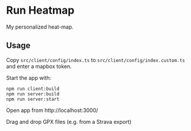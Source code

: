 Run Heatmap
===========

My personalized heat-map.

Usage
-----

Copy `src/client/config/index.ts` to `src/client/config/index.custom.ts` and enter a mapbox token. 

Start the app with:

    npm run client:build
    npm run server:build
    npm run server:start

Open app from http://localhost:3000/

Drag and drop GPX files (e.g. from a Strava export)
